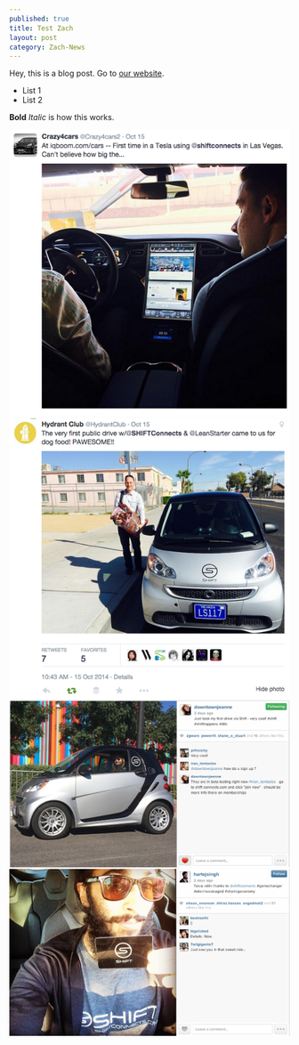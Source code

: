 ```yaml
---
published: true
title: Test Zach
layout: post
category: Zach-News
---
```


Hey, this is a blog post. Go to [our website](http://shiftconnects.com).

- List 1
- List 2

**Bold**
*Italic* is how this works.


<img src="/public/images/show-1.png" width="600" />
<img src="/public/images/show-2.png" width="600" />
<img src="/public/images/show-3.png" width="600" />
<img src="/public/images/show-4.png" width="600" />